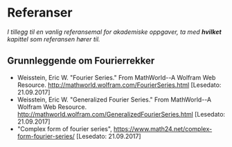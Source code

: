 # Referanser

_I tillegg til en vanlig referansemal for akademiske oppgaver, ta med **hvilket** kapittel som referansen hører til._


## Grunnleggende om Fourierrekker

- Weisstein, Eric W. "Fourier Series." From MathWorld--A Wolfram Web Resource. http://mathworld.wolfram.com/FourierSeries.html [Lesedato: 21.09.2017]
- Weisstein, Eric W. "Generalized Fourier Series." From MathWorld--A Wolfram Web Resource. http://mathworld.wolfram.com/GeneralizedFourierSeries.html [Lesedato: 21.09.2017]
- "Complex form of fourier series", https://www.math24.net/complex-form-fourier-series/ [Lesedato: 21.09.2017]
